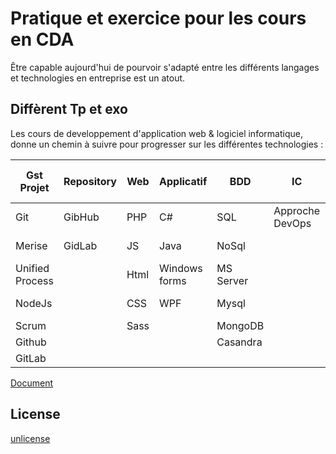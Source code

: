 # Pratique et exercice pour les cours en CDA

Être capable aujourd'hui de pourvoir s'adapté entre les différents langages et technologies en entreprise est un atout.

## Diffèrent Tp et exo

Les cours de developpement d'application web & logiciel informatique, donne un chemin à suivre pour progresser sur les différentes technologies :

Gst Projet | Repository | Web | Applicatif | BDD | IC | Réseaux & Système | Serveur  
-----------| ---------- | --- | ---------- | --- | -- | ----------------- | ------
Git        | GibHub     | PHP | C#         | SQL | Approche DevOps | Ubuntu Server | Apache
Merise     | GidLab     | JS  | Java       | NoSql |  | Vmware Esxie      | Mysql server
Unified Process |       | Html| Windows forms | MS Server | | Cisco Switch  | Pure-Ftpd-Mysql
NodeJs     |            | CSS | WPF        | Mysql |   | Cisco Routeur    | PhpMyAdmin
Scrum      |            | Sass|            | MongoDB | |                  | Ssh |
Github     |            |     |            | Casandra | |                  | Ufw |
GitLab     |            |     |            |           |                  | Fail2Ban


[Document](https://jjeanniard.github.io/CDA_2005)

## License

[unlicense](https://unlicense.org)
